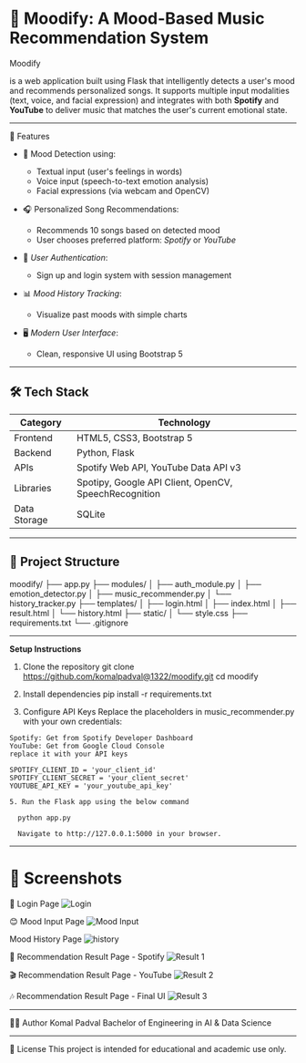 # 🎵 Moodify: A Mood-Based Music Recommendation System

Moodify

is a web application built using Flask that intelligently detects a user's mood and recommends personalized songs. It supports multiple input modalities (text, voice, and facial expression) and integrates with both **Spotify** and **YouTube** to deliver music that matches the user's current emotional state.

---------------------------------------------------------------------------------------------------------------------------------------
🚀 Features

- 🧠 Mood Detection using:
  - Textual input (user's feelings in words)
  - Voice input (speech-to-text emotion analysis)
  - Facial expressions (via webcam and OpenCV)

- 🎧 Personalized Song Recommendations:
  - Recommends 10 songs based on detected mood
  - User chooses preferred platform: *Spotify* or *YouTube*

- 👤 *User Authentication*:
  - Sign up and login system with session management

- 📊 *Mood History Tracking*:
  - Visualize past moods with simple charts

- 🖥️ *Modern User Interface*:
  - Clean, responsive UI using Bootstrap 5

----------------------------------------------------------------------------------------------------------------------------------------

## 🛠️ Tech Stack

| Category       | Technology                                       |
|----------------|--------------------------------------------------|
| Frontend       | HTML5, CSS3, Bootstrap 5                         |
| Backend        | Python, Flask                                    |
| APIs           | Spotify Web API, YouTube Data API v3             |
| Libraries      | Spotipy, Google API Client, OpenCV, SpeechRecognition |
| Data Storage   | SQLite                                           |

----------------------------------------------------------------------------------------------------------------------------------------


## 📁 Project Structure

moodify/
├── app.py
├── modules/
│ ├── auth_module.py
│ ├── emotion_detector.py
│ ├── music_recommender.py
│ └── history_tracker.py
├── templates/
│ ├── login.html
│ ├── index.html
│ ├── result.html
│ └── history.html
├── static/
│ └── style.css
├── requirements.txt
└── .gitignore

---------------------------------------------------------------------------------------------------------------------------------------


**Setup Instructions**
  1. Clone the repository
     git clone https://github.com/komalpadval@1322/moodify.git
     cd moodify

  2. Install dependencies
     pip install -r requirements.txt

  3. Configure API Keys
     Replace the placeholders in music_recommender.py with your own credentials:

    Spotify: Get from Spotify Developer Dashboard
    YouTube: Get from Google Cloud Console
    replace it with your API keys 

    SPOTIFY_CLIENT_ID = 'your_client_id'
    SPOTIFY_CLIENT_SECRET = 'your_client_secret'
    YOUTUBE_API_KEY = 'your_youtube_api_key'

    5. Run the Flask app using the below command

      python app.py

      Navigate to http://127.0.0.1:5000 in your browser.

---------------------------------------------------------------------------------------------------------------------------------------
# 📸 Screenshots

🔐 Login Page
![Login](assets/screenshots/login.jpg)

😊 Mood Input Page
![Mood Input](assets/screenshots/mood_input.jpg)

Mood History Page
![history](assets/screenshots/history.jpg)

🎵 Recommendation Result Page - Spotify
![Result 1](assets/screenshots/result1.jpg)

🎬 Recommendation Result Page - YouTube
![Result 2](assets/screenshots/result2.jpg)

🎶 Recommendation Result Page - Final UI
![Result 3](assets/screenshots/result3.jpg)

----------------------------------------------------------------------------------------------------------------------------------------
👩‍💻 Author
 Komal Padval
Bachelor of Engineering in AI & Data Science

---------------------------------------------------------------------------------------------------------------------------------------

 📃 License
 This project is intended for educational and academic use only.